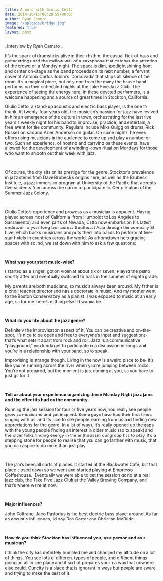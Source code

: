 ```yaml
---
title: A word with Giulio Cetto
date: 2014-10-15T00:29:59+00:00
author: Ryan Camero
image: "/uploads/bridge.jpg"
featured: true
layout: post
---
```

_Interview by Ryan Camero _

It’s the spark of drumsticks alive in their rhythm, the casual flick of bass and guitar strings and the mellow wail of a saxophone that catches the attention of the crowd on a Monday night. The space is dim, spotlight shining front and center on-stage as the band proceeds on its next number, a fervent cover of Antonio Carlos Jobim’s ‘Corcovado’ that strips all silence of the room. It’s a magical piece, but only one from the many the house band performs on their scheduled nights at the Take Five Jazz Club. The experience of seeing the energy here, in these devoted performers, is a welcome happening and a source of great times in Stockton, California.

<!--more-->

Giulio Cetto, a stand-up acoustic and electric bass player, is the one to thank. At twenty-four years old, the musician’s passion for jazz have revived in him an emergence of the culture in town, orchestrating for the last five years a weekly night for his band to improvise, practice, and entertain, a free event for the community. Regulars include Mike Quigg on drums, Rick Russell on sax and Arlen Anderson on guitar. On some nights, he even offers rising musicians in the audience to come up and play a number or two. Such an experience, of hosting and carrying on these events, have allowed for the development of a winding-down ritual on Mondays for those who want to smooth out their week with jazz.

&nbsp;

Of course, the city sits on its prestige for the genre. Stockton’s prevalence in jazz stems from Dave Brubeck’s origins here, as well as the Brubeck Institute, a jazz immersion program at University of the Pacific that accepts five students from across the nation to participate in. Cetto is alum of the Summer Jazz Colony.

&nbsp;

Giulio Cetto’s experience and prowess as a musician is apparent. Having played across most of California (from Humboldt to Los Angeles to Sacramento) and even parts of Nevada, Cetto now embarks on his latest endeavor- a year-long tour across Southeast Asia through the company El Live, which books musicians and puts them into bands to perform at five-star hotels in countries across the world. As a hometown hero gracing spaces with sound, we sat down with him to ask a few questions:

&nbsp;

**What was your start music-wise?**

I started as a singer, got on violin at about six or seven. Played the piano shortly after and eventually switched to bass in the summer of eighth grade.

My parents are both musicians, so music’s always been around. My father is a choir teacher/director and has a doctorate in music. And my mother went to the Boston Conservatory as a pianist. I was exposed to music at an early age, so for me there’s nothing else I’d wanna be.

&nbsp;

**What do you like about the jazz genre?**

Definitely the improvisation aspect of it. You can be creative and on-the-spot, it’s nice to be open and free to everyone’s input and suggestions- that’s what sets it apart from rock and roll. Jazz is a communicative “playground,” you kinda get to participate in a discussion in songs and you’re in a relationship with your band, so to speak.

Improvising is strange though. Living in the now is a weird place to be- it’s like you’re running across the river when you’re jumping between rocks. You’re not prepared, but the moment is just coming at you, so you have to just go for it.

&nbsp;

**Tell us about your experience organizing these Monday Night jazz jams and the effect its had on the community.**

Running the jam session for four or five years now, you really see people grow as musicians and get inspired. Some guys have had their first times singing with us, and its nice to see people learning from us and finding new appreciations for the genre. In a lot of ways, it’s really opened up the gaps with the young people finding an interest in older music (so to speak) and the older folks finding energy in the enthusiasm our group has to play. It’s a stepping stone for people to realize that you can go farther with music, that you can aspire to do more than just play.

&nbsp;

The jam’s been all sorts of places. It started at the Blackwater Café, but that place closed down so we went and started playing at Empresso Coffeehouse.  Eventually we were able to get the session going at a real jazz club, the Take Five Jazz Club at the Valley Brewing Company, and that’s where we’re at now.

&nbsp;

**Major influences?**

John Coltrane. Jaco Pastorius is the best electric bass player around. As far as acoustic influences, I’d say Ron Carter and Christian McBride.

&nbsp;

**How do you think Stockton has influenced you, as a person and as a musician?**

I think the city has definitely humbled me and changed my attitude on a lot of things. You see lots of different types of people, and different things going on all in one place and it sort of prepares you in a way that nowhere else could. Our city is a place that is ignorant in ways but people are aware and trying to make the best of it.

&nbsp;

&nbsp;
